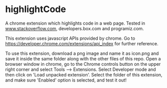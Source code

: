 highlightCode
=============

A chrome extension which highlights code in a web page. Tested in www.stackoverflow.com, developers.box.com and
programiz.com. 

This extension uses javascript APIs provided by chrome. Go to https://developer.chrome.com/extensions/api_index for 
further reference.

To use this extension, download a png image and name it as icon.png and save it inside the same folder along with the 
other files of this repo. Open a browser window in chrome, go to the Chrome controls button on the upper right corner
and select Tools --> Extensions. Select Developer mode and then click on 'Load unpacked extension'. Select the folder
of this extension, and make sure 'Enabled' option is selected, and test it out!
